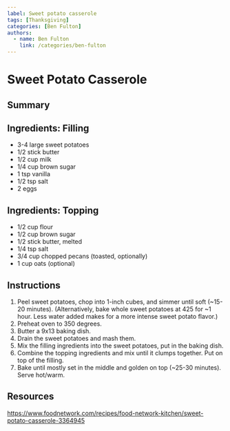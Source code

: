 ```yaml
---
label: Sweet potato casserole
tags: [Thanksgiving]
categories: [Ben Fulton]
authors:
  - name: Ben Fulton
    link: /categories/ben-fulton
---
```


# Sweet Potato Casserole

## Summary

## Ingredients: Filling
- 3-4 large sweet potatoes
- 1/2 stick butter
- 1/2 cup milk
- 1/4 cup brown sugar
- 1 tsp vanilla
- 1/2 tsp salt
- 2 eggs

## Ingredients: Topping
- 1/2 cup flour
- 1/2 cup brown sugar
- 1/2 stick butter, melted
- 1/4 tsp salt
- 3/4 cup chopped pecans (toasted, optionally)
- 1 cup oats (optional)

## Instructions
1. Peel sweet potatoes, chop into 1-inch cubes, and simmer until soft (~15-20 minutes). (Alternatively, bake whole sweet potatoes at 425 for ~1 hour. Less water added makes for a more intense sweet potato flavor.)
2. Preheat oven to 350 degrees.
3. Butter a 9x13 baking dish.
4. Drain the sweet potatoes and mash them.
5. Mix the filling ingredients into the sweet potatoes, put in the baking dish.
6. Combine the topping ingredients and mix until it clumps together. Put on top of the filling.
7. Bake until mostly set in the middle and golden on top (~25-30 minutes). Serve hot/warm.

## Resources
https://www.foodnetwork.com/recipes/food-network-kitchen/sweet-potato-casserole-3364945
